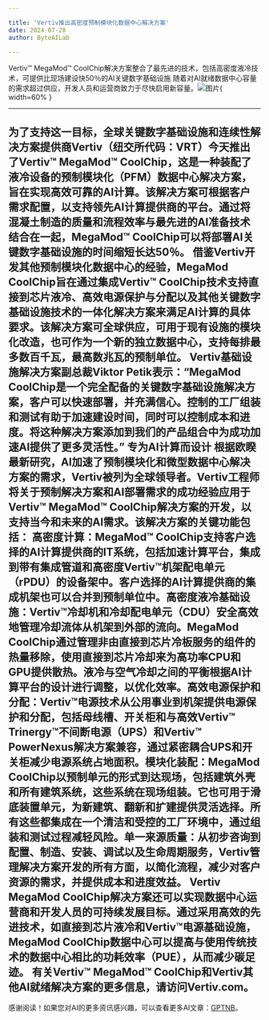 ```yaml
---

title: 'Vertiv推出高密度预制模块化数据中心解决方案'
date: 2024-07-28
author: ByteAILab

---
```


Vertiv™ MegaMod™ CoolChip解决方案整合了最先进的技术，包括高密度液冷技术，可提供比现场建设快50％的AI关键数字基础设施
随着对AI就绪数据中心容量的需求超过供应，开发人员和运营商致力于尽快启用新容量。![图片](https://ai-techpark.com/wp-content/uploads/2024/07/Vertiv-960x540.jpg){ width=60% }

---
为了支持这一目标，全球关键数字基础设施和连续性解决方案提供商Vertiv（纽交所代码：VRT）今天推出了Vertiv™ MegaMod™ CoolChip，这是一种装配了液冷设备的预制模块化（PFM）数据中心解决方案，旨在实现高效可靠的AI计算。该解决方案可根据客户需求配置，以支持领先AI计算提供商的平台。通过将混凝土制造的质量和流程效率与最先进的AI准备技术结合在一起，MegaMod™ CoolChip可以将部署AI关键数字基础设施的时间缩短长达50％。
借鉴Vertiv开发其他预制模块化数据中心的经验，MegaMod CoolChip旨在通过集成Vertiv™ CoolChip技术支持直接到芯片液冷、高效电源保护与分配以及其他关键数字基础设施技术的一体化解决方案来满足AI计算的具体要求。该解决方案可全球供应，可用于现有设施的模块化改造，也可作为一个新的独立数据中心，支持每排最多数百千瓦，最高数兆瓦的预制单位。
Vertiv基础设施解决方案副总裁Viktor Petik表示：“MegaMod CoolChip是一个完全配备的关键数字基础设施解决方案，客户可以快速部署，并充满信心。控制的工厂组装和测试有助于加速建设时间，同时可以控制成本和进度。将这种解决方案添加到我们的产品组合中为成功加速AI提供了更多灵活性。”
专为AI计算而设计
根据欧睽最新研究，AI加速了预制模块化和微型数据中心解决方案的需求，Vertiv被列为全球领导者。Vertiv工程师将关于预制解决方案和AI部署需求的成功经验应用于Vertiv™ MegaMod™ CoolChip解决方案的开发，以支持当今和未来的AI需求。该解决方案的关键功能包括：
高密度计算：MegaMod™ CoolChip支持客户选择的AI计算提供商的IT系统，包括加速计算平台，集成到带有集成管道和高密度Vertiv™机架配电单元（rPDU）的设备架中。客户选择的AI计算提供商的集成机架也可以合并到预制单位中。高密度液冷基础设施：Vertiv™冷却机和冷却配电单元（CDU）安全高效地管理冷却流体从机架到外部的流向。MegaMod CoolChip通过管理非由直接到芯片冷板服务的组件的热量移除，使用直接到芯片冷却来为高功率CPU和GPU提供散热。液冷与空气冷却之间的平衡根据AI计算平台的设计进行调整，以优化效率。高效电源保护和分配：Vertiv™电源技术从公用事业到机架提供电源保护和分配，包括母线槽、开关柜和与高效Vertiv™ Trinergy™不间断电源（UPS）和Vertiv™ PowerNexus解决方案兼容，通过紧密耦合UPS和开关柜减少电源系统占地面积。模块化装配：MegaMod CoolChip以预制单元的形式到达现场，包括建筑外壳和所有建筑系统，这些系统在现场组装。它也可用于滑底装置单元，为新建筑、翻新和扩建提供灵活选择。所有这些都集成在一个清洁和受控的工厂环境中，通过组装和测试过程减轻风险。单一来源质量：从初步咨询到配置、制造、安装、调试以及生命周期服务，Vertiv管理解决方案开发的所有方面，以简化流程，减少对客户资源的需求，并提供成本和进度效益。
Vertiv MegaMod CoolChip解决方案还可以实现数据中心运营商和开发人员的可持续发展目标。通过采用高效的先进技术，如直接到芯片液冷和Vertiv™电源基础设施，MegaMod CoolChip数据中心可以提高与使用传统技术的数据中心相比的功耗效率（PUE），从而减少碳足迹。
有关Vertiv™ MegaMod™ CoolChip和Vertiv其他AI就绪解决方案的更多信息，请访问Vertiv.com。
---
感谢阅读！如果您对AI的更多资讯感兴趣，可以查看更多AI文章：[GPTNB](https://gptnb.com)。